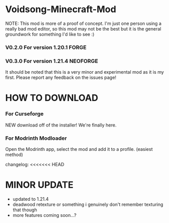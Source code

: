 # Voidsong-Minecraft-Mod

NOTE: This mod is more of a proof of concept. I'm just one person using a really bad mod editor, so this mod may not be the best but it is the general groundwork for something I'd like to see :)

### V0.2.0 For version 1.20.1 FORGE
### V0.3.0 For version 1.21.4 NEOFORGE
It should be noted that this is a very minor
and experimental mod as it is my first. Please
report any feedback on the issues page!

# HOW TO DOWNLOAD
### For Curseforge
NEW download off of the installer! We're finally here.
### For Modrinth Modloader
Open the Modrinth app, select the mod and add it to a profile. (easiest method)

changelog:
<<<<<<< HEAD

# MINOR UPDATE
- updated to 1.21.4
- deadwood retexture or something i genuinely don't remember texturing that though
- more features coming soon...?

